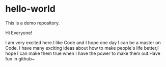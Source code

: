 # hello-world
This is a demo repository.

Hi Everyone!

I am very excited here.I like Code and I hope one day I can be a master on Code.
I have many exciting ideas about how to make people's life better,I hope I can make them true when I have the power to make them out.Have fun in github~
